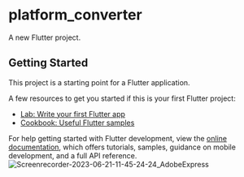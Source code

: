 # platform_converter

A new Flutter project.

## Getting Started

This project is a starting point for a Flutter application.

A few resources to get you started if this is your first Flutter project:

- [Lab: Write your first Flutter app](https://docs.flutter.dev/get-started/codelab)
- [Cookbook: Useful Flutter samples](https://docs.flutter.dev/cookbook)

For help getting started with Flutter development, view the
[online documentation](https://docs.flutter.dev/), which offers tutorials,
samples, guidance on mobile development, and a full API reference.
![Screenrecorder-2023-06-21-11-45-24-24_AdobeExpress](https://github.com/DevarshDhmeilya/platform_converter/assets/114206661/1876e7bb-eeda-4b2b-abae-39b7683637a8)
